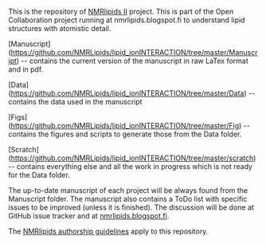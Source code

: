 This is the repository of [NMRlipids II](http://nmrlipids.blogspot.fi/p/about.html) project.
This is part of the Open Collaboration project
running at nmrlipids.blogspot.fi to understand 
lipid structures with atomistic detail.

[Manuscript] (https://github.com/NMRLipids/lipid_ionINTERACTION/tree/master/Manuscript)  -- contains the current version of the manuscript in raw LaTex format and in pdf.

[Data] (https://github.com/NMRLipids/lipid_ionINTERACTION/tree/master/Data) -- contains the data used in the manuscript

[Figs] (https://github.com/NMRLipids/lipid_ionINTERACTION/tree/master/Fig) -- contains the figures and scripts to generate those from the Data folder.

[Scratch] (https://github.com/NMRLipids/lipid_ionINTERACTION/tree/master/scratch) -- contains everything else and all the work in progress which is not ready for the Data folder.

The up-to-date manuscript of each project will be always found from the Manuscript folder. The manuscript also contains a ToDo list with specific issues to be improved (unless it is finished). The discussion will be done at GitHub issue tracker and at [nmrlipids.blogspot.fi](nmrlipids.blogspot.fi).

  The [NMRlipids authorship guidelines](http://nmrlipids.blogspot.fi/2013/07/on-credits.html) apply to this repository.
